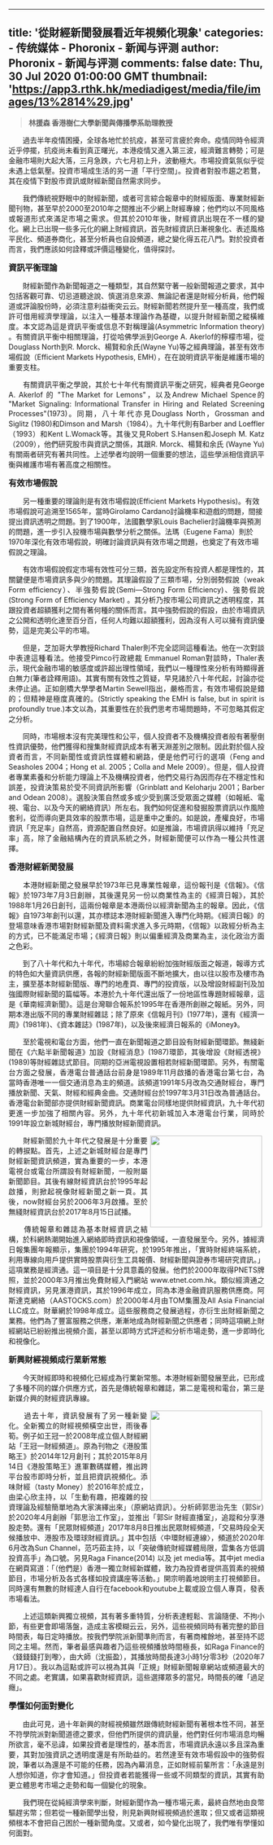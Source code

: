 
---
title: '從財經新聞發展看近年視頻化現象'
categories: 
    - 传统媒体
    - Phoronix - 新闻与评测
author: Phoronix - 新闻与评测
comments: false
date: Thu, 30 Jul 2020 01:00:00 GMT
thumbnail: 'https://app3.rthk.hk/mediadigest/media/file/images/13%2814%29.jpg'
---

<div>   
<blockquote><p><b>林援森 香港樹仁大學新聞與傳播學系助理教授</b><br></p></blockquote><p style="text-align: justify;">　　過去半年疫情困擾，全球各地忙於抗疫，甚至可言疲於奔命。疫情同時令經濟近乎停擺，抗疫尚未看到真正曙光，本港疫情又進入第三波，經濟難言轉勢；可是金融市場則大起大落，三月急跌，六七月初上升，波動極大。市場投資氣氛似乎從未遇上低氣壓。投資市場成生活的另一道「平行空間」。投資者對股市趨之若鶩，其在疫情下對股市資訊或財經新聞自然需求同步。</p>

<p style="text-align: justify;">　　我們傳統視野眼中的財經新聞，或者可言綜合報章中的財經版面、專業財經新聞刊物，甚至早於2000至2010年之間推出不少網上財經專線；他們均以不同風格或報道形式來滿足市場之需求。但其於2010年後，財經資訊出現在不一樣的變化。網上已出現一些多元化的網上財經資訊，首先財經資訊日漸視象化、表述風格平民化、頻道券商化，甚至分析員也自設頻道，總之變化得五花八門。對於投資者而言，我們應該如何詮釋或評價這種變化，值得探討。</p>

<p><span style="font-size: 16px;"><strong>資訊平衡理論</strong></span></p>

<p style="text-align: justify;">　　財經新聞作為新聞報道之一種類型，其自然緊守著一般新聞報道之要求，其中包括客觀可靠、切忌道聽途說、慎選消息來源、無論記者還是財經分析員，他們報道或評論股份時，必須注意利益衝突云云。財經新聞若然提升至一種高度，我們或許可借用經濟學理論，以注入一種基本理論作為基礎，以提升財經新聞之縱橫維度。本文認為這是資訊平衡或信息不對稱理論(Asymmetric Information theory) 。有關資訊平衡中相關理論，打從哈佛學派到George A. Akerlof的檸檬市場，從Douglass North到R. Morck、楊賢和余氏(Wayne Yu)等之經典理論，甚至有效市場假說（Efficient Markets Hypothesis, EMH），在在說明資訊平衡是維護市場的重要支柱。</p>

<p style="text-align: justify;">　　有關資訊平衡之學說，其於七十年代有關資訊平衡之研究，經典者見George A. Akerlof 的 "The Market for Lemons"，以及Andrew Michael Spence的 "Market Signaling: Informational Transfer in Hiring and Related Screening Processes"(1973)。同期，八十年代亦見Douglass North，Grossman and Siglitz (1980)和Dimson and Marsh（1984）。九十年代則有Barber and Loeffler（1993）和Kent L.Womack等。其後又見Robert S.Hansen和Joseph M. Katz（2009），他們研究股市與資訊之關係，其跟R. Morck、楊賢和余氏 (Wayne Yu)有關兩者研究有著共同性。上述學者均說明一個重要的想法，這些學派相信資訊平衡與維護市場有著高度之相關性。</p>

<p><span style="font-size: 16px;"><strong>有效市場假說</strong></span></p>

<p>　　另一種重要的理論則是有效市場假說(Efficient Markets Hypothesis)。有效市場假說可追溯至1565年，當時Girolamo Cardano討論機率和遊戲的問題，間接提出資訊透明之問題。到了1900年，法國數學家Louis Bachelier討論機率與預測的問題，進一步引入投機市場與數學分析之關係。法瑪（Eugene Fama）則於1970年深化有效市場假說，明確討論資訊與有效市場之問題，也奠定了有效市場假說之理論。</p>

<p style="text-align: justify;">　　有效市場假說假定市場有效性可分三類，首先設定所有投資人都是理性的，其關鍵便是市場資訊多與少的問題。其理論假設了三類市場，分別弱勢假說（weak Form efficiency）、半強勢假說(Semi—Strong Form Efficiency)、強勢假說(Strong Form of Efficiency Market) 。其分析乃按市場公司資訊之透明程度，其跟投資者超額獲利之間有著何種的關係而言。其中強勢假說的假設，由於市場資訊之公開和透明化達至百分百，任何人均難以超額獲利，因為沒有人可以擁有資訊優勢，這是完美公平的市場。</p>

<p style="text-align: justify;">　　但是，芝加哥大學教授Richard Thaler則不完全認同這種看法。他在一次對談中表達這種看法。他接受Pimco行政總裁 Emmanuel Roman對談時，Thaler表示，現代金融市場的敏感度或許超出理性領域，我們以一種理性來分析有時顯得蒼白無力(筆者詮釋用語)。其實有關有效性之質疑，早見諸於八十年代起，討論亦從未停止過。正如劍橋大學學者Martin Sewell指出，嚴格而言，有效市場假說是錯的；但精神是極度真確的。(Strictly speaking the EMH is false, but in spirit is profoundly true.)本文以為，其重要性在於我們思考市場問題時，不可忽略其假定之分析。</p>

<p style="text-align: justify;">　　同時，市場根本沒有完美理性和公平，個人投資者不及機構投資者般有著壓倒性資訊優勢，他們獲得和搜集財經資訊成本有著天淵差別之限制。因此對於個人投資者而言，不同新聞性或資訊性媒體和網路，便是他們可行的選項（Feng and Seasholes 2004；Hong et al. 2005；Colla and Mele 2009）。但是，個人投資者專業素養和分析能力理論上不及機構投資者，他們交易行為因而存在不穩定性和誤差，投資決策易於受不同資訊所影響（Grinblatt and Keloharju 2001；Barber and Odean 2008）。選股決策自然或多或少受到廣泛受眾面之媒體（如報紙、電視、電台、以及今天的網絡資訊）所左右。我們如何促進和發掘股票資訊以作風險套利，從而導向更具效率的股票市場，這是重中之重的。如是說，產權良好，市場資訊「充足率」自然高，資源配置自然良好。如是推論，市場資訊得以維持「充足率」高，除了金融結構內在的資訊系統之外，財經新聞便可以作為一種公共性選擇。</p>

<p><span style="font-size: 16px;"><strong>香</strong><strong>港財經新聞發展</strong></span></p>

<p style="text-align: justify;">　　本港財經新聞之發展早於1973年已見專業性報章，這份報刊是《信報》。《信報》於1973年7月3日創辦，其後還見另一份以商業性為主的《經濟日報》，其於1988年1月26日創刊，這兩份報章是本港兩份以經濟新聞為主的報章。因此，《信報》自1973年創刊以還，其亦標誌本港財經新聞進入專門化時期。《經濟日報》的登場意味香港市場對財經新聞及資料需求進入多元時期，《信報》以政經分析為主的方式，已不能滿足市場；《經濟日報》則以偏重經濟及商業為主，淡化政治方面之色彩。</p>

<p style="text-align: justify;">　　到了八十年代和九十年代，市場綜合報章紛紛加強財經版面之報道，報導方式的特色如大量資訊供應，各報的財經新聞版面不斷地擴大，由以往以股市及樓市為主，擴至基本財經新聞版、專門的地產頁、專門的投資版，以及增設財經副刊及加強國際財經新聞的篇幅等。本港於九十年代還出版了一份地區性專題財經報章，這是《華南經濟新聞》。這是台灣聯合報系於1995年在香港所創辦之報紙。另外，同期本港出版不同的專業財經雜誌；除了原來《信報月刊》(1977年)，還有《經濟一周》(1981年)、《資本雜誌》(1987年)，以及後來經濟日報系的《iMoney》。</p>

<p style="text-align: justify;">　　至於電視和電台方面，他們一直在新聞報道之節目設有財經新聞環節。無綫新聞在《六點半新聞報道》加設《財經消息》(1987)環節，其後增設《財經透視》(1989)等財經雜誌式節目。同期的亞洲電視設置相若財經新聞環節。另外，有關電台方面之發展，香港電台普通話台前身是1989年11月啟播的香港電台第七台，為當時香港唯一一個交通消息為主的頻道。該頻道1991年5月改為交通財經台，專門播放新聞、天氣、財經和經典金曲。交通財經台於1997年3月31日改為普通話台。香港電台新聞部亦提供財經新聞資訊。商業電台同樣地提供財經資訊，九十年代初更進一步加強了相關內容。另外，九十年代初新城加入本港電台行業，同時於1991年設立新城財經台，專門播放財經新聞資訊。</p>

<p class="story-image-container" style="text-align: justify;"><img alt class="story-image" src="https://app3.rthk.hk/mediadigest/media/file/images/13%2814%29.jpg" style="margin: 1px 5px; width: 220px; height: 180px; float: right;" referrerpolicy="no-referrer">　　財經新聞於九十年代之發展是十分重要的轉捩點。首先，上述之新城財經台是專門財經新聞資訊頻道，實為重要的一步，本港電視台或電台所謂設有財經新聞，一般附屬新聞節目。其後有線財經資訊台於1995年起啟播，則掀起視像財經新聞之新一頁。其後，now財經台另於2006年3月啟播。至於無綫財經資訊台於2017年8月15日試播。</p>

<p style="text-align: justify;">　　傳統報章和雜誌為基本財經資訊之結構，於科網熱潮開始進入網絡即時資訊和視像領域，一直發展至今。另外，據經濟日報集團年報顯示，集團於1994年研究，於1995年推出，「實時財經終端系統，利用專線向用戶提供實時股票與衍生工具報價、財經新聞與證券市場研究資訊。」這項業務是經濟通。這一項目是十分具意義的發展。他們於2000年取得PNETS牌照，並於2000年3月推出免費財經入門網站 www.etnet.com.hk。類似經濟通之財經資訊，另見滙港資訊，其於1996年成立，同為本港金融資訊服務供應商。阿斯達克網絡（AASTOCKS.com）於2000年4月由TOM集團及All Asia Financial LLC成立。財華網於1998年成立。這些服務商之發展過程，亦衍生出財經新聞之業務。他們為了豐富服務之供應，漸漸地成為財經新聞之供應者；同時這項網上財經網站已紛紛推出視頻介面，甚至以即時方式評述和分析市場走勢，進一步即時化和視像化。</p>

<p><span style="font-size: 16px;"><strong>新興財經視頻</strong><strong>成行業新常態</strong></span></p>

<p style="text-align: justify;">　　今天財經即時和視頻化已經成為行業新常態。本港財經新聞發展至此，已形成了多種不同的媒介供應方式，首先是傳統報章和雜誌，第二是電視和電台，第三是新媒介興的財經資訊專線。</p>

<p class="story-image-container" style="text-align: justify;"><img alt class="story-image" src="https://app3.rthk.hk/mediadigest/media/file/images/14%2812%29.jpg" style="margin: 1px 5px; width: 220px; height: 177px; float: right;" referrerpolicy="no-referrer">　　過去十年，資訊發展有了另一種新變化。全新獨立的財經視頻橫空出世，雨後春筍。例子如王冠一於2008年成立個人財經網站「王冠一財經頻道」。原為刊物之《港股策略王》於2014年12月創刊；其於2015年8月14日《港股策略王》進軍數碼媒體，推出跨平台股市即時分析，並且把資訊視頻化。添味財經（tasty Money）於2016年於成立，由梁心欣主持，以「生動有趣，把複雜的投資理論及經驗簡單地為大家演繹出來」（原網站資訊）。分析師郭思治先生（郭Sir）於2020年4月創辦「郭思治工作室」，並推出「郭Sir 財經直播室」，追蹤和分享港股走勢。還有「民眾財經頻道」2017年8月8日推出民眾財經頻道，「交易時段全天候播放中、港股市及環球財經資訊。」其中包括〈中環財經連線〉，頻道於2020年6月改為Sun Channel，范巧茹主持，以「突破傳統財經媒體局限，雲集各方低調投資高手」為口號。另見Raga Finance(2014) 以及 jet media等。其中jet media在網頁寫道：「（他們是）香港一獨立財經新媒體，致力為投資者提供高質素的視頻節目，市場分析及各式各樣如投資講座等活動。」開宗明義地說明主打視頻節目。同時還有無數的財經達人自行在facebook和youtube上載或設立個人專頁，發表市場看法。</p>

<p style="text-align: justify;">　　上述這類新興獨立視頻，其有著多重特質，分析表達輕鬆、言論隨便、不拘小節，有些更會即場落盤，造成主客模糊云云，另外，這些視頻同時有著完整的節目時間表，每日定時播放。按我們學院派新聞準則而言，有著商榷餘地，甚至持不認同之主場。然而，筆者最感與趣者乃這些視頻播放時間極長，如Raga Finance的〈錢錢錢打到嚟〉，由大師（沈振盈），其播放時間長達3小時1分零3秒（2020年7月17日）。我以為這點或許可以視為其與「正規」財經新聞報章網站或頻道最大的不同之處。老實講，如果喜歡財經資訊，這些選擇眾多的當兒，時間長的確「過足癮」。</p>

<p><span style="font-size: 16px;"><strong>學懂如何面對變化</strong></span></p>

<p style="text-align: justify;">　　由此可見，過十年新興的財經視頻雖然跟傳統財經新聞有著根本性不同，甚至不符學院派對新聞道德之要求，但他們所提供的資訊量，他們對任何市場消息均暢所欲言，毫不忌諱，如果投資者是理性的，基本而言，市場資訊永遠以多且深為重要，其對加強資訊之透明度還是有所助益的。若然達至有效市場假設中的強勢假說，筆者以為還是不可能的任務，因為內幕消息，正如財經前輩所言：「永遠是別人想你知道，你才會知道。」但投資者若能獲得一些或不同類型的資訊，其實有助更立體思考市場之走勢和每一個變化的現象。</p>

<p style="text-align: justify;">　　我們現在從純經濟學來判斷，財經新聞作為一種市場元素，最終自然地由良幣驅趕劣幣；但若從一種新聞學出發，則見新興財經視頻過於進取；但又或者這類視頻根本不會把自己困於一種新聞角度。又或者，如今變化出現了，我們唯有學懂如何面對。</p>
  
</div>
            